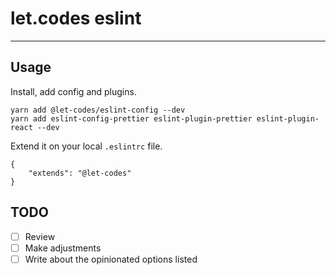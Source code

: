 # let.codes eslint

---

## Usage


Install, add config and plugins.

```
yarn add @let-codes/eslint-config --dev
yarn add eslint-config-prettier eslint-plugin-prettier eslint-plugin-react --dev
```

Extend it on your local `.eslintrc` file.

```
{
	"extends": "@let-codes"
}
```

## TODO

- [ ] Review
- [ ] Make adjustments
- [ ] Write about the opinionated options listed
